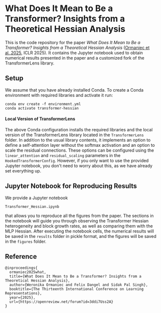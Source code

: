 # What Does It Mean to Be a Transformer? Insights from a Theoretical Hessian Analysis
This is the code repository for the paper *What Does It Mean to Be a Transformer? Insights from a Theoretical Hessian Analysis* ([Ormaniec et al.,2025](https://openreview.net/forum?id=3ddi7Uss2A), ICLR 2025).
It contains the Jupyter notebook used to obtain numerical results presented in the paper and a customized fork of the TransformerLens library.

## Setup
We assume that you have already installed Conda. To create a Conda environment with required libraries and activate it run:
```
conda env create -f environment.yml
conda activate transformer-hessian
```
#### Local Version of TransformerLens
The above Conda configuration installs the required libraries and the local version of the TransformerLens library located in the `TransformerLens` folder. In addition to the usual library contents, it implements an option to define a self-attention layer without the softmax activation and an option to scale the residual connections. These options can be configured using the `linear_attention` and `residual_scaling` parameters in the `HookedTransformerConfig`. However, if you only want to use the provided Jupyter notebook, you don't need to worry about this, as we have already set everything up.

## Jupyter Notebook for Reproducing Results
We provide a Jupyter notebook
```
Transformer_Hessian.ipynb
```
that allows you to reproduce all the figures from the paper. The sections in the notebook will guide you through observing the Transformer Hessian heterogeneity and block growth rates, as well as comparing them with the MLP Hessian. After executing the notebook cells, the numerical results will be saved in the `results` folder in pickle format, and the figures will be saved in the `figures` folder.

## Reference
```
@inproceedings{
  ormaniec2025what,
  title={What Does It Mean to Be a Transformer? Insights from a Theoretical Hessian Analysis},
  author={Weronika Ormaniec and Felix Dangel and Sidak Pal Singh},
  booktitle={The Thirteenth International Conference on Learning Representations},
  year={2025},
  url={https://openreview.net/forum?id=3ddi7Uss2A}
}
```

